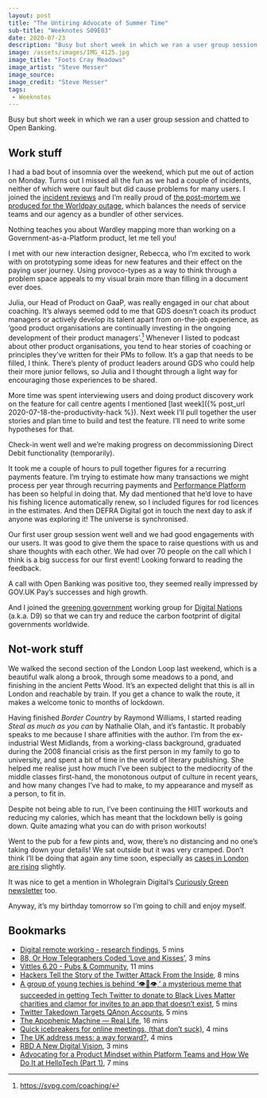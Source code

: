 ```yaml
---
layout: post
title: "The Untiring Advocate of Summer Time"
sub-title: "Weeknotes S09E03"
date: 2020-07-23
description: "Busy but short week in which we ran a user group session and chatted to Open Banking."
image: /assets/images/IMG_4125.jpg
image_title: "Foots Cray Meadows"
image_artist: "Steve Messer"
image_source: 
image_credit: "Steve Messer"
tags:
 - Weeknotes
---
```


Busy but short week in which we ran a user group session and chatted to Open Banking.

## Work stuff

I had a bad bout of insomnia over the weekend, which put me out of action on Monday. Turns out I missed all the fun as we had a couple of incidents, neither of which were our fault but did cause problems for many users. I joined the [incident reviews](https://twitter.com/stevenjmesser/status/1285581678841397248) and I’m really proud of [the post-mortem we produced for the Worldpay outage](https://payments.statuspage.io/incidents/9tbskz52y2q6), which balances the needs of service teams and our agency as a bundler of other services.

Nothing teaches you about Wardley mapping more than working on a Government-as-a-Platform product, let me tell you!

I met with our new interaction designer, Rebecca, who I’m excited to work with on prototyping some ideas for new features and their effect on the paying user journey. Using provoco-types as a way to think through a problem space appeals to my visual brain more than filling in a document ever does.

Julia, our Head of Product on GaaP, was really engaged in our chat about coaching. It’s always seemed odd to me that GDS doesn’t coach its product managers or actively develop its talent apart from on-the-job experience, as ‘good product organisations are continually investing in the ongoing development of their product managers’.[^1] Whenever I listed to podcast about other product organisations, you tend to hear stories of coaching or principles they’ve written for their PMs to follow. It’s a gap that needs to be filled, I think. There’s plenty of product leaders around GDS who could help their more junior fellows, so Julia and I thought through a light way for encouraging those experiences to be shared.

More time was spent interviewing users and doing product discovery work on the feature for call centre agents I mentioned [last week]({% post_url 2020-07-18-the-productivity-hack %}). Next week I’ll pull together the user stories and plan time to build and test the feature. I’ll need to write some hypotheses for that.

Check-in went well and we’re making progress on decommissioning Direct Debit functionality (temporarily).

It took me a couple of hours to pull together figures for a recurring payments feature. I’m trying to estimate how many transactions we might process per year through recurring payments and [Performance Platform](https://www.gov.uk/performance) has been so helpful in doing that. My dad mentioned that he’d love to have his fishing licence automatically renew, so I included figures for rod licences in the estimates. And then DEFRA Digital got in touch the next day to ask if anyone was exploring it! The universe is synchronised.

Our first user group session went well and we had good engagements with our users. It was good to give them the space to raise questions with us and share thoughts with each other. We had over 70 people on the call which I think is a big success for our first event! Looking forward to reading the feedback.

A call with Open Banking was positive too, they seemed really impressed by GOV.UK Pay’s successes and high growth.

And I joined the [greening government](https://www.canada.ca/en/treasury-board-secretariat/services/innovation/greening-government.html) working group for [Digital Nations](https://en.wikipedia.org/wiki/Digital_9) (a.k.a. D9) so that we can try and reduce the carbon footprint of digital governments worldwide.

## Not-work stuff

We walked the second section of the London Loop last weekend, which is a beautiful walk along a brook, through some meadows to a pond, and finishing in the ancient Petts Wood. It’s an expected delight that this is all in London and reachable by train. If you get a chance to walk the route, it makes a welcome tonic to months of lockdown.

Having finished *Border Country* by Raymond Williams, I started reading *Steal as much as you can* by Nathalie Olah, and it’s fantastic. It probably speaks to me because I share affinities with the author. I’m from the ex-industrial West Midlands, from a working-class background, graduated during the 2008 financial crisis as the first person in my family to go to university, and spent a bit of time in the world of literary publishing. She helped me realise just how much I’ve been subject to the mediocrity of the middle classes first-hand, the monotonous output of culture in recent years, and how many changes I’ve had to make, to my appearance and myself as a person, to fit in.

Despite not being able to run, I’ve been continuing the HIIT workouts and reducing my calories, which has meant that the lockdown belly is going down. Quite amazing what you can do with prison workouts!

Went to the pub for a few pints and, wow, there’s no distancing and no one’s taking down your details! We sat outside but it was very cramped. Don’t think I’ll be doing that again any time soon, especially as [cases in London are rising](https://russss.github.io/covidtracker/index.html) slightly.

It was nice to get a mention in Wholegrain Digital’s [Curiously Green newsletter](https://www.wholegraindigital.com/curiously-green/issue-10/) too.

Anyway, it’s my birthday tomorrow so I’m going to chill and enjoy myself.

## Bookmarks

- [Digital remote working - research findings](https://servicetransformation.blog.essex.gov.uk/2020/07/17/digital-remote-working-research-findings/), 5 mins
- [88, Or How Telegraphers Coded ‘Love and Kisses’](http://www.theatlantic.com/technology/archive/2014/01/88-or-how-telegraphers-coded-love-and-kisses/282850/), 3 mins
- [Vittles 6.20 - Pubs & Community](https://vittles.substack.com/p/vittles-620-pubs-and-community), 11 mins
- [Hackers Tell the Story of the Twitter Attack From the Inside](https://www.nytimes.com/2020/07/17/technology/twitter-hackers-interview.html), 8 mins
- [A group of young techies is behind ‘👁👄👁,’ a mysterious meme that succeeded in getting Tech Twitter to donate to Black Lives Matter charities and clamor for invites to an app that doesn’t exist](https://www.businessinsider.com/it-is-what-it-is-eyemoutheye-emoji-mystery-app-twitter-2020-6), 5 mins
- [Twitter Takedown Targets QAnon Accounts](https://www.nytimes.com/2020/07/21/technology/twitter-bans-qanon-accounts.html), 5 mins
- [The Apophenic Machine — Real Life](https://reallifemag.com/the-apophenic-machine/), 16 mins
- [Quick icebreakers for online meetings, (that don’t suck)](https://emilywebber.co.uk/quick-icebreakers-for-online-meetings-that-dont-suck/), 4 mins
- [The UK address mess: a way forward?](http://peterkwells.com/2020/07/16/the-uk-address-mess-a-way-forward/), 4 mins
- [RBD A New Digital Vision](https://www.robbartlett.design/html/rob_bartlett_design_a_new_digital_vision.html), 3 mins
- [Advocating for a Product Mindset within Platform Teams and How We Do It at HelloTech (Part 1)](https://engineering.hellofresh.com/advocating-for-a-product-mindset-within-platform-teams-and-how-we-do-it-at-hellotech-part-1-fc1fbf8ae015), 7 mins

[^1]: <https://svpg.com/coaching/>
